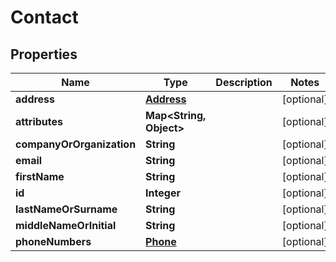 
# Contact

## Properties
Name | Type | Description | Notes
------------ | ------------- | ------------- | -------------
**address** | [**Address**](Address.md) |  |  [optional]
**attributes** | **Map&lt;String, Object&gt;** |  |  [optional]
**companyOrOrganization** | **String** |  |  [optional]
**email** | **String** |  |  [optional]
**firstName** | **String** |  |  [optional]
**id** | **Integer** |  |  [optional]
**lastNameOrSurname** | **String** |  |  [optional]
**middleNameOrInitial** | **String** |  |  [optional]
**phoneNumbers** | [**Phone**](Phone.md) |  |  [optional]



